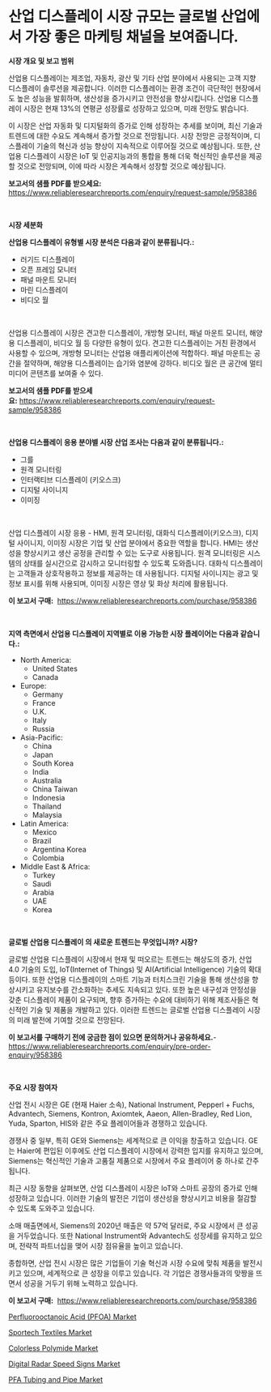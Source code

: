 <p><h1>산업 디스플레이 시장 규모는 글로벌 산업에서 가장 좋은 마케팅 채널을 보여줍니다.</h1></p><p><strong>시장 개요 및 보고 범위</strong></p>
<p><p>산업용 디스플레이는 제조업, 자동차, 광산 및 기타 산업 분야에서 사용되는 고객 지향 디스플레이 솔루션을 제공합니다. 이러한 디스플레이는 환경 조건이 극단적인 현장에서도 높은 성능을 발휘하며, 생산성을 증가시키고 안전성을 향상시킵니다. 산업용 디스플레이 시장은 현재 13%의 연평균 성장률로 성장하고 있으며, 미래 전망도 밝습니다. </p><p>이 시장은 산업 자동화 및 디지털화의 증가로 인해 성장하는 추세를 보이며, 최신 기술과 트렌드에 대한 수요도 계속해서 증가할 것으로 전망됩니다. 시장 전망은 긍정적이며, 디스플레이 기술의 혁신과 성능 향상이 지속적으로 이루어질 것으로 예상됩니다. 또한, 산업용 디스플레이 시장은 IoT 및 인공지능과의 통합을 통해 더욱 혁신적인 솔루션을 제공할 것으로 전망되며, 이에 따라 시장은 계속해서 성장할 것으로 예상됩니다.</p></p>
<p><strong>보고서의 샘플 PDF를 받으세요:</strong> <a href="https://www.reliableresearchreports.com/enquiry/request-sample/958386">https://www.reliableresearchreports.com/enquiry/request-sample/958386</a></p>
<p>&nbsp;</p>
<p><strong>시장 세분화</strong></p>
<p><strong>산업용 디스플레이 유형별 시장 분석은 다음과 같이 분류됩니다.:</strong></p>
<p><ul><li>러기드 디스플레이</li><li>오픈 프레임 모니터</li><li>패널 마운트 모니터</li><li>마린 디스플레이</li><li>비디오 월</li></ul></p>
<p>&nbsp;</p>
<p><p>산업용 디스플레이 시장은 견고한 디스플레이, 개방형 모니터, 패널 마운트 모니터, 해양용 디스플레이, 비디오 월 등 다양한 유형이 있다. 견고한 디스플레이는 거친 환경에서 사용할 수 있으며, 개방형 모니터는 산업용 애플리케이션에 적합하다. 패널 마운트는 공간을 절약하며, 해양용 디스플레이는 습기와 염분에 강하다. 비디오 월은 큰 공간에 멀티미디어 콘텐츠를 보여줄 수 있다.</p></p>
<p><strong>보고서의 샘플 PDF를 받으세요:</strong>&nbsp;<a href="https://www.reliableresearchreports.com/enquiry/request-sample/958386">https://www.reliableresearchreports.com/enquiry/request-sample/958386</a></p>
<p>&nbsp;</p>
<p><strong> 산업용 디스플레이 응용 분야별 시장 산업 조사는 다음과 같이 분류됩니다.:</strong></p>
<p><ul><li>그를</li><li>원격 모니터링</li><li>인터랙티브 디스플레이 (키오스크)</li><li>디지털 사이니지</li><li>이미징</li></ul></p>
<p>&nbsp;</p>
<p><p>산업 디스플레이 시장 응용 - HMI, 원격 모니터링, 대화식 디스플레이(키오스크), 디지털 사이니지, 이미징 시장은 기업 및 산업 분야에서 중요한 역할을 합니다. HMI는 생산성을 향상시키고 생산 공정을 관리할 수 있는 도구로 사용됩니다. 원격 모니터링은 시스템의 상태를 실시간으로 감시하고 모니터링할 수 있도록 도와줍니다. 대화식 디스플레이는 고객들과 상호작용하고 정보를 제공하는 데 사용됩니다. 디지털 사이니지는 광고 및 정보 표시를 위해 사용되며, 이미징 시장은 영상 및 화상 처리에 활용됩니다.</p></p>
<p><strong>이 보고서 구매:</strong>&nbsp; <a href="https://www.reliableresearchreports.com/purchase/958386">https://www.reliableresearchreports.com/purchase/958386</a></p>
<p>&nbsp;</p>
<p><strong>지역 측면에서 산업용 디스플레이 지역별로 이용 가능한 시장 플레이어는 다음과 같습니다.:</strong></p>
<p><ul>
    <li>
        North America:
        <ul>
            <li>United States</li>
            <li>Canada</li>
        </ul>
    </li>
    <li>
        Europe:
        <ul>
            <li>Germany</li>
            <li>France</li>
            <li>U.K.</li>
            <li>Italy</li>
            <li>Russia</li>
        </ul>
    </li>
    <li>
        Asia-Pacific:
        <ul>
            <li>China</li>
            <li>Japan</li>
            <li>South Korea</li>
            <li>India</li>
            <li>Australia</li>
            <li>China Taiwan</li>
            <li>Indonesia</li>
            <li>Thailand</li>
            <li>Malaysia</li>
        </ul>
    </li>
    <li>
        Latin America:
        <ul>
            <li>Mexico</li>
            <li>Brazil</li>
            <li>Argentina Korea</li>
            <li>Colombia</li>
        </ul>
    </li>
    <li>
        Middle East & Africa:
        <ul>
            <li>Turkey</li>
            <li>Saudi</li>
            <li>Arabia</li>
            <li>UAE</li>
            <li>Korea</li>
        </ul>
    </li>
    </ul></p>
<p>&nbsp;</p>
<p><strong>글로벌 산업용 디스플레이 의 새로운 트렌드는 무엇입니까? 시장?</strong></p>
<p><p>글로벌 산업용 디스플레이 시장에서 현재 및 떠오르는 트렌드는 해상도의 증가, 산업 4.0 기술의 도입, IoT(Internet of Things) 및 AI(Artificial Intelligence) 기술의 확대 등이다. 또한 산업용 디스플레이의 스마트 기능과 터치스크린 기술을 통해 생산성을 향상시키고 유지보수를 간소화하는 추세도 지속되고 있다. 또한 높은 내구성과 안정성을 갖춘 디스플레이 제품이 요구되며, 향후 증가하는 수요에 대비하기 위해 제조사들은 혁신적인 기술 및 제품을 개발하고 있다. 이러한 트렌드는 글로벌 산업용 디스플레이 시장의 미래 발전에 기여할 것으로 전망된다.</p></p>
<p><strong>이 보고서를 구매하기 전에 궁금한 점이 있으면 문의하거나 공유하세요.</strong>- <a href="https://www.reliableresearchreports.com/enquiry/pre-order-enquiry/958386">https://www.reliableresearchreports.com/enquiry/pre-order-enquiry/958386</a></p>
<p>&nbsp;</p>
<p><strong>주요 시장 참여자</strong></p>
<p><p>산업 전시 시장은 GE (현재 Haier 소속), National Instrument, Pepperl + Fuchs, Advantech, Siemens, Kontron, Axiomtek, Aaeon, Allen-Bradley, Red Lion, Yuda, Sparton, HIS와 같은 주요 플레이어들과 경쟁하고 있습니다.</p><p>경쟁사 중 일부, 특히 GE와 Siemens는 세계적으로 큰 이익을 창출하고 있습니다. GE는 Haier에 편입된 이후에도 산업 디스플레이 시장에서 강력한 입지를 유지하고 있으며, Siemens는 혁신적인 기술과 고품질 제품으로 시장에서 주요 플레이어 중 하나로 간주됩니다.</p><p>최근 시장 동향을 살펴보면, 산업 디스플레이 시장은 IoT와 스마트 공장의 증가로 인해 성장하고 있습니다. 이러한 기술의 발전은 기업이 생산성을 향상시키고 비용을 절감할 수 있도록 도와주고 있습니다.</p><p>소매 매출면에서, Siemens의 2020년 매출은 약 57억 달러로, 주요 시장에서 큰 성공을 거두었습니다. 또한 National Instrument와 Advantech도 성장세를 유지하고 있으며, 전략적 파트너십을 맺어 시장 점유율을 높이고 있습니다.</p><p>종합하면, 산업 전시 시장은 많은 기업들이 기술 혁신과 시장 수요에 맞춰 제품을 발전시키고 있으며, 세계적으로 큰 성장을 이루고 있습니다. 각 기업은 경쟁사들과의 맞짱을 뜨면서 성공을 거두기 위해 노력하고 있습니다.</p></p>
<p><strong>이 보고서 구매:</strong>&nbsp;&nbsp;<a href="https://www.reliableresearchreports.com/purchase/958386">https://www.reliableresearchreports.com/purchase/958386</a></p>
<p><p><a href="https://chivalrous-flock-a86.notion.site/Perfluorooctanoic-Acid-PFOA-Market-Challenges-Opportunities-and-Growth-Drivers-and-Major-Market-2dbec8552219493dab0858e234fd6804">Perfluorooctanoic Acid (PFOA) Market</a></p><p><a href="https://faithful-glue-af3.notion.site/Sportech-Textiles-Market-Challenges-Opportunities-and-Growth-Drivers-and-Major-Market-Players-for-6a1da4fdc9bf46d5aa7fdc301ff6944c">Sportech Textiles Market</a></p><p><a href="https://github.com/rahu1506/Market-Research-Report-List-3/blob/main/colorless-polymide-market.md">Colorless Polymide Market</a></p><p><a href="https://view.publitas.com/reportprime-1/digital-radar-speed-signs-market-size-growing-and-forecasted-for-period-from-2024-2031-and-provides-complete-market-analysis-of-this-market/">Digital Radar Speed Signs Market</a></p><p><a href="https://issuu.com/reportprime-2/docs/pfa-tubing-and-pipe-market-size-2030.pptx">PFA Tubing and Pipe Market</a></p></p>
